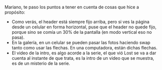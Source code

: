 Mariano, te paso los puntos a tener en cuenta de cosas que hice a propósito:

- Como verás, el header está siempre fijo arriba, pero si ves la página desde un celular en forma horizontal, puse que el header no quede fijo, porque sino se comía un 30% de la pantalla (en modo vertical eso no pasa).
- En la galería, en un celular se pueden pasar las fotos haciendo swap tanto como usar las flechas. En una computadora, están dichas flechas.
- El video de la intro, es algo acorde a la serie, el que vió Lost se va a dar cuenta al instante de que trata, es la intro de un video que se muestra, es de un misterio de la serie.

